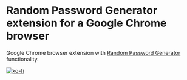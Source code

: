 # Random Password Generator extension for a Google Chrome browser

Google Chrome browser extension with [Random Password Generator](https://rndpwd.shkodenko.com) functionality.


[![ko-fi](https://ko-fi.com/img/githubbutton_sm.svg)](https://ko-fi.com/L3L5LJ3TB)
